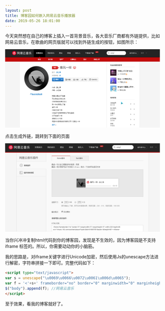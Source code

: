 ```yaml
---
layout: post
title: 博客园如何嵌入网易云音乐播放器
date: 2019-05-26 18:01:00
---
```

今天突然想在自己的博客上插入一首背景音乐，各大音乐厂商都有外链提供，比如网易云音乐，在歌曲的网页版就可以找到外链生成的按钮，如图所示：

![1558864098351](./20190526博客园如何嵌入网易云音乐播放器/VEqfm9.jpg)

点击生成外链，跳转到下面的页面

![](./20190526博客园如何嵌入网易云音乐播放器/VEqrF0.jpg)

当你兴冲冲复制html代码到你的博客园，发现是不生效的，因为博客园是不支持 iframe 标签的。所以，你需要动动你的小脑筋。

我的思路是，对iframe关键字进行Unicode加密，然后使用Js的unescape方法进行解密，字符串拼接一下即可。完整代码如下：

```html
<script type="text/javascript">
var s = unescape("\u0069\u0066\u0072\u0061\u006d\u0065");
var f = '<'+s+' frameborder="no" border="0" marginwidth="0" marginheight="0" width="280" height="52" src="//music.163.com/outchain/player?type=2&amp;id=516657051&amp;auto=1&amp;height=32" class="music" style="z-index: 0;right: 0PX;display: block;bottom: 60px;position: fixed;"></'+s+'>';
$("body").append(f); //网易云音乐
</script>
```

至于效果，看我的博客就好了。
